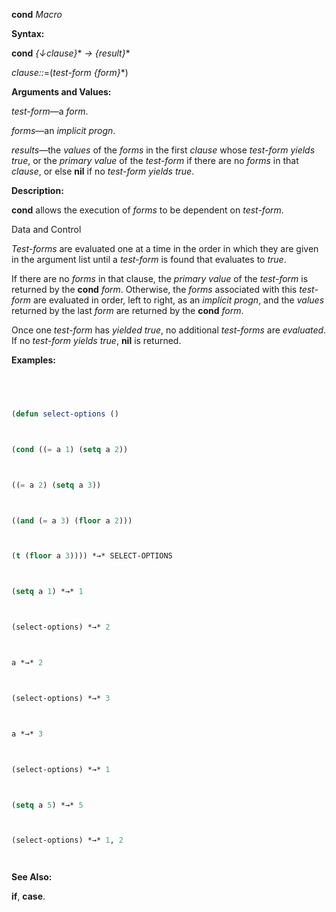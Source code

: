 **cond** *Macro* 



**Syntax:** 



**cond** *\{↓clause\}*\* *→ \{result\}*\* 



*clause::*=(*test-form \{form\}*\*) 



**Arguments and Values:** 



*test-form*—a *form*. 



*forms*—an *implicit progn*. 



*results*—the *values* of the *forms* in the first *clause* whose *test-form yields true*, or the *primary value* of the *test-form* if there are no *forms* in that *clause*, or else **nil** if no *test-form yields true*. 



**Description:** 



**cond** allows the execution of *forms* to be dependent on *test-form*. 



Data and Control 











*Test-forms* are evaluated one at a time in the order in which they are given in the argument list until a *test-form* is found that evaluates to *true*. 



If there are no *forms* in that clause, the *primary value* of the *test-form* is returned by the **cond** *form*. Otherwise, the *forms* associated with this *test-form* are evaluated in order, left to right, as an *implicit progn*, and the *values* returned by the last *form* are returned by the **cond** *form*. 



Once one *test-form* has *yielded true*, no additional *test-forms* are *evaluated*. If no *test-form yields true*, **nil** is returned. 



**Examples:**
```lisp
 



(defun select-options () 



(cond ((= a 1) (setq a 2)) 



((= a 2) (setq a 3)) 



((and (= a 3) (floor a 2))) 



(t (floor a 3)))) *→* SELECT-OPTIONS 



(setq a 1) *→* 1 



(select-options) *→* 2 



a *→* 2 



(select-options) *→* 3 



a *→* 3 



(select-options) *→* 1 



(setq a 5) *→* 5 



(select-options) *→* 1, 2 




```
**See Also:** 



**if**, **case**. 



